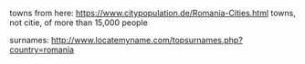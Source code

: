 towns from here:
https://www.citypopulation.de/Romania-Cities.html
towns, not citie, of more than 15,000 people

surnames:
http://www.locatemyname.com/topsurnames.php?country=romania
